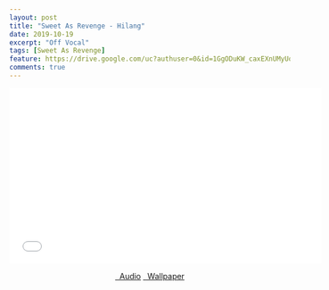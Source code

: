 ```yaml
---
layout: post
title: "Sweet As Revenge - Hilang"
date: 2019-10-19
excerpt: "Off Vocal"
tags: [Sweet As Revenge]
feature: https://drive.google.com/uc?authuser=0&id=1GgODuKW_caxEXnUMyUoSaEWu8gZ20qXf&export=download
comments: true
---
```

<iframe width="560" height="315" src="//www.youtube.com/embed/7_pzSztFPsw" frameborder="0"> </iframe>
<center>
<figure class="half">
<a href="https://drive.google.com/uc?authuser=0&id=1G0o3bTi2DEoPv8NAujj6cp_7Gdyb8K1-&export=download" class="btn" target="_blank" rel="noopener noreferrer"><i class="fa fa-caret-down"></i> &nbsp; Audio</a>
<a href="https://drive.google.com/uc?authuser=0&id=1GgODuKW_caxEXnUMyUoSaEWu8gZ20qXf&export=download" class="btn" target="_blank" rel="noopener noreferrer"><i class="fa fa-caret-down"></i> &nbsp; Wallpaper</a>
</figure>
</center>
